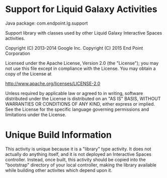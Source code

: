 Support for Liquid Galaxy Activities
====================================

Java package: com.endpoint.lg.support

Support library with classes used by other Liquid Galaxy Interactive Spaces activities.


Copyright (C) 2013-2014 Google Inc.
Copyright (C) 2015 End Point Corporation

Licensed under the Apache License, Version 2.0 (the "License"); you may not
use this file except in compliance with the License. You may obtain a copy of
the License at

http://www.apache.org/licenses/LICENSE-2.0

Unless required by applicable law or agreed to in writing, software
distributed under the License is distributed on an "AS IS" BASIS, WITHOUT
WARRANTIES OR CONDITIONS OF ANY KIND, either express or implied. See the
License for the specific language governing permissions and limitations under
the License.

Unique Build Information
========================
This activity is unique because it is a "library" type activity. It does not actually do anything itself, and it is not deployed an Interactive Spaces controller. Instead, once built, this activity should be copied into the "bootstrap" directory of your local controller, making the library available while building other activites which depend upon it.

